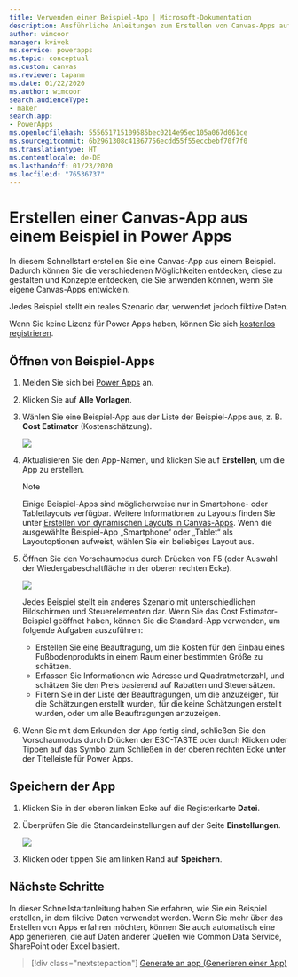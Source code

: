 ```yaml
---
title: Verwenden einer Beispiel-App | Microsoft-Dokumentation
description: Ausführliche Anleitungen zum Erstellen von Canvas-Apps auf Grundlage eines Beispiels in Power Apps
author: wimcoor
manager: kvivek
ms.service: powerapps
ms.topic: conceptual
ms.custom: canvas
ms.reviewer: tapanm
ms.date: 01/22/2020
ms.author: wimcoor
search.audienceType:
- maker
search.app:
- PowerApps
ms.openlocfilehash: 555651715109585bec0214e95ec105a067d061ce
ms.sourcegitcommit: 6b2961308c41867756ecdd55f55eccbebf70f7f0
ms.translationtype: HT
ms.contentlocale: de-DE
ms.lasthandoff: 01/23/2020
ms.locfileid: "76536737"
---
```

# <a name="create-a-canvas-app-from-a-sample-in-power-apps"></a>Erstellen einer Canvas-App aus einem Beispiel in Power Apps
In diesem Schnellstart erstellen Sie eine Canvas-App aus einem Beispiel. Dadurch können Sie die verschiedenen Möglichkeiten entdecken, diese zu gestalten und Konzepte entdecken, die Sie anwenden können, wenn Sie eigene Canvas-Apps entwickeln.

Jedes Beispiel stellt ein reales Szenario dar, verwendet jedoch fiktive Daten. 

Wenn Sie keine Lizenz für Power Apps haben, können Sie sich [kostenlos registrieren](../signup-for-powerapps.md).

## <a name="open-a-sample-app"></a>Öffnen von Beispiel-Apps
1. Melden Sie sich bei [Power Apps](https://make.powerapps.com?utm_source=padocs&utm_medium=linkinadoc&utm_campaign=referralsfromdoc) an.

1. Klicken Sie auf **Alle Vorlagen**.

1. Wählen Sie eine Beispiel-App aus der Liste der Beispiel-Apps aus, z. B. **Cost Estimator** (Kostenschätzung).

    ![](./media/open-and-run-a-sample-app/cost-estimator-app.png)

1. Aktualisieren Sie den App-Namen, und klicken Sie auf **Erstellen**, um die App zu erstellen.

    > [!NOTE]
    > Einige Beispiel-Apps sind möglicherweise nur in Smartphone- oder Tabletlayouts verfügbar. Weitere Informationen zu Layouts finden Sie unter [Erstellen von dynamischen Layouts in Canvas-Apps](create-responsive-layout.md). Wenn die ausgewählte Beispiel-App „Smartphone“ oder „Tablet“ als Layoutoptionen aufweist, wählen Sie ein beliebiges Layout aus.

1. Öffnen Sie den Vorschaumodus durch Drücken von F5 (oder Auswahl der Wiedergabeschaltfläche in der oberen rechten Ecke).

    ![](./media/open-and-run-a-sample-app/open-preview-app.png)

    Jedes Beispiel stellt ein anderes Szenario mit unterschiedlichen Bildschirmen und Steuerelementen dar. Wenn Sie das Cost Estimator-Beispiel geöffnet haben, können Sie die Standard-App verwenden, um folgende Aufgaben auszuführen:

    - Erstellen Sie eine Beauftragung, um die Kosten für den Einbau eines Fußbodenprodukts in einem Raum einer bestimmten Größe zu schätzen.
    - Erfassen Sie Informationen wie Adresse und Quadratmeterzahl, und schätzen Sie den Preis basierend auf Rabatten und Steuersätzen.
    - Filtern Sie in der Liste der Beauftragungen, um die anzuzeigen, für die Schätzungen erstellt wurden, für die keine Schätzungen erstellt wurden, oder um alle Beauftragungen anzuzeigen.
    
1. Wenn Sie mit dem Erkunden der App fertig sind, schließen Sie den Vorschaumodus durch Drücken der ESC-TASTE oder durch Klicken oder Tippen auf das Symbol zum Schließen in der oberen rechten Ecke unter der Titelleiste für Power Apps.

## <a name="save-the-app"></a>Speichern der App
1. Klicken Sie in der oberen linken Ecke auf die Registerkarte **Datei**.

1. Überprüfen Sie die Standardeinstellungen auf der Seite **Einstellungen**.

    ![](./media/open-and-run-a-sample-app/settings-app.png)

1. Klicken oder tippen Sie am linken Rand auf **Speichern**. 

## <a name="next-steps"></a>Nächste Schritte
In dieser Schnellstartanleitung haben Sie erfahren, wie Sie ein Beispiel erstellen, in dem fiktive Daten verwendet werden. Wenn Sie mehr über das Erstellen von Apps erfahren möchten, können Sie auch automatisch eine App generieren, die auf Daten anderer Quellen wie Common Data Service, SharePoint oder Excel basiert.

> [!div class="nextstepaction"]
> [Generate an app (Generieren einer App)](data-platform-create-app.md)

